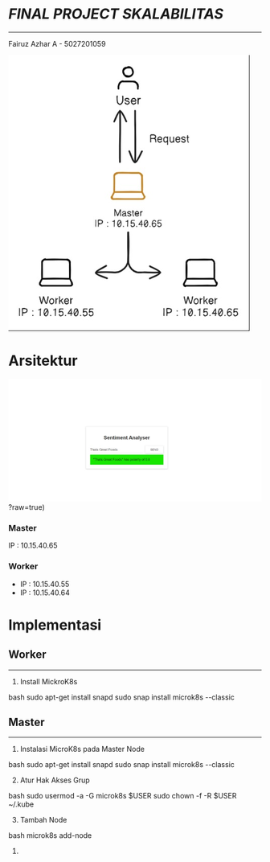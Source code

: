 # *FINAL PROJECT SKALABILITAS*

---

Fairuz Azhar A - 5027201059

![alt text](https://github.com/Fairuz205027/FPskalabilitas/blob/main/gambar%201.jpg?raw=true)

# Arsitektur

![alt text](https://github.com/Fairuz205027/FPskalabilitas/blob/main/gambar%202.jpg)?raw=true)

### Master

IP : 10.15.40.65

### Worker

- IP : 10.15.40.55
- IP : 10.15.40.64

# Implementasi

## Worker

---

1. Install MickroK8s

bash
sudo apt-get install snapd
sudo snap install microk8s --classic


## Master

---

1. Instalasi MicroK8s pada Master Node

bash
sudo apt-get install snapd
sudo snap install microk8s --classic


2. Atur Hak Akses Grup

bash
sudo usermod -a -G microk8s $USER
sudo chown -f -R $USER ~/.kube


3. Tambah Node 

bash
microk8s add-node


1.
